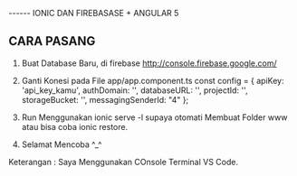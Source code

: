 ------ IONIC DAN FIREBASASE + ANGULAR 5

CARA PASANG
----------------------------------------------------------------------------------------------

1. Buat Database Baru, di firebase http://console.firebase.google.com/ 
2. Ganti Konesi pada File app/app.component.ts 
   const config = { 
    apiKey: 'api_key_kamu',
    authDomain: '',
    databaseURL: '',
    projectId: '',
    storageBucket: '',
    messagingSenderId: "4"
   };
 3. Run Menggunakan ionic serve -l supaya otomati Membuat Folder www atau bisa coba ionic restore.
 
 4. Selamat Mencoba ^_^
 
 
 Keterangan : Saya Menggunakan COnsole Terminal VS Code.
